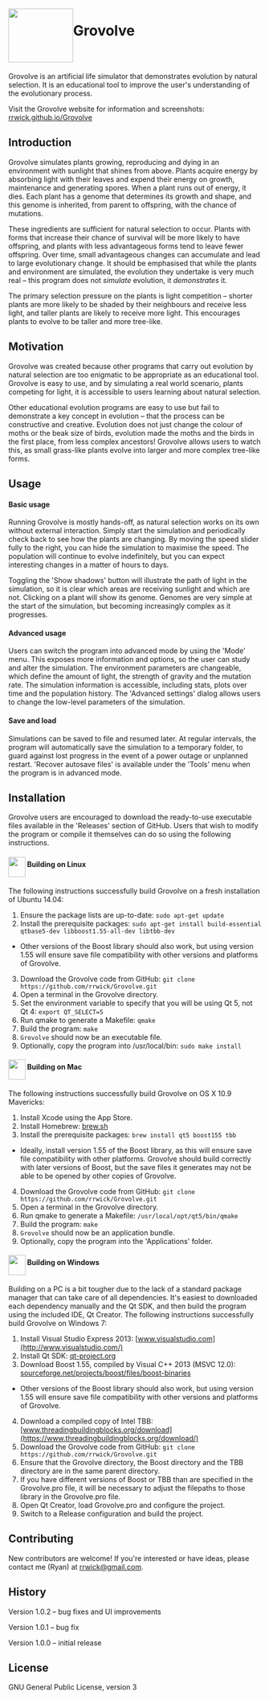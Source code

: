 # <img src="http://rrwick.github.io/Grovolve/images/logo.png" alt="" width="129" height="107" align="middle">Grovolve

Grovolve is an artificial life simulator that demonstrates evolution by natural selection.  It is an educational tool to improve the user's understanding of the evolutionary process.

Visit the Grovolve website for information and screenshots: <a href="http://rrwick.github.io/Grovolve/" target="_blank">rrwick.github.io/Grovolve</a>

## Introduction

Grovolve simulates plants growing, reproducing and dying in an environment with sunlight that shines from above.  Plants acquire energy by absorbing light with their leaves and expend their energy on growth, maintenance and generating spores.  When a plant runs out of energy, it dies.  Each plant has a genome that determines its growth and shape, and this genome is inherited, from parent to offspring, with the chance of mutations.

These ingredients are sufficient for natural selection to occur.  Plants with forms that increase their chance of survival will be more likely to have offspring, and plants with less advantageous forms tend to leave fewer offspring.  Over time, small advantageous changes can accumulate and lead to large evolutionary change.  It should be emphasised that while the plants and environment are simulated, the evolution they undertake is very much real – this program does not _simulate_ evolution, it _demonstrates_ it.

The primary selection pressure on the plants is light competition – shorter plants are more likely to be shaded by their neighbours and receive less light, and taller plants are likely to receive more light.  This encourages plants to evolve to be taller and more tree-like.

## Motivation

Grovolve was created because other programs that carry out evolution by natural selection are too enigmatic to be appropriate as an educational tool.  Grovolve is easy to use, and by simulating a real world scenario, plants competing for light, it is accessible to users learning about natural selection.

Other educational evolution programs are easy to use but fail to demonstrate a key concept in evolution – that the process can be constructive and creative.  Evolution does not just change the colour of moths or the beak size of birds, evolution made the moths and the birds in the first place, from less complex ancestors!  Grovolve allows users to watch this, as small grass-like plants evolve into larger and more complex tree-like forms.

## Usage

#### Basic usage
Running Grovolve is mostly hands-off, as natural selection works on its own without external interaction.  Simply start the simulation and periodically check back to see how the plants are changing.  By moving the speed slider fully to the right, you can hide the simulation to maximise the speed.  The population will continue to evolve indefinitely, but you can expect interesting changes in a matter of hours to days.

Toggling the 'Show shadows' button will illustrate the path of light in the simulation, so it is clear which areas are receiving sunlight and which are not.  Clicking on a plant will show its genome.  Genomes are very simple at the start of the simulation, but becoming increasingly complex as it progresses.

#### Advanced usage

Users can switch the program into advanced mode by using the 'Mode' menu.  This exposes more information and options, so the user can study and alter the simulation.  The environment parameters are changeable, which define the amount of light, the strength of gravity and the mutation rate.  The simulation information is accessible, including stats, plots over time and the population history.  The 'Advanced settings' dialog allows users to change the low-level parameters of the simulation.

#### Save and load

Simulations can be saved to file and resumed later.  At regular intervals, the program will automatically save the simulation to a temporary folder, to guard against lost progress in the event of a power outage or unplanned restart.  'Recover autosave files' is available under the 'Tools' menu when the program is in advanced mode.

## Installation

Grovolve users are encouraged to download the ready-to-use executable files available in the 'Releases' section of GitHub.  Users that wish to modify the program or compile it themselves can do so using the following instructions.

#### <img src="http://rrwick.github.io/Grovolve/images/OS/linux.png" alt="" width="34" height="40" align="middle"> Building on Linux

The following instructions successfully build Grovolve on a fresh installation of Ubuntu 14.04:

1. Ensure the package lists are up-to-date: `sudo apt-get update`
2. Install the prerequisite packages: `sudo apt-get install build-essential qtbase5-dev libboost1.55-all-dev libtbb-dev`
  * Other versions of the Boost library should also work, but using version 1.55 will ensure save file compatibility with other versions and platforms of Grovolve.
3. Download the Grovolve code from GitHub: `git clone https://github.com/rrwick/Grovolve.git`
4. Open a terminal in the Grovolve directory.
5. Set the environment variable to specify that you will be using Qt 5, not Qt 4: `export QT_SELECT=5`
6. Run qmake to generate a Makefile: `qmake`
7. Build the program: `make`
8. `Grovolve` should now be an executable file.
9. Optionally, copy the program into /usr/local/bin: `sudo make install`

#### <img src="http://rrwick.github.io/Grovolve/images/OS/apple.png" alt="" width="34" height="40" align="middle"> Building on Mac

The following instructions successfully build Grovolve on OS X 10.9 Mavericks:

1. Install Xcode using the App Store.
2. Install Homebrew: [brew.sh](http://brew.sh/)
3. Install the prerequisite packages: `brew install qt5 boost155 tbb`
  * Ideally, install version 1.55 of the Boost library, as this will ensure save file compatibility with other platforms.  Grovolve should build correctly with later versions of Boost, but the save files it generates may not be able to be opened by other copies of Grovolve.
4. Download the Grovolve code from GitHub: `git clone https://github.com/rrwick/Grovolve.git`
5. Open a terminal in the Grovolve directory.
6. Run qmake to generate a Makefile: `/usr/local/opt/qt5/bin/qmake`
7. Build the program: `make`
8. `Grovolve` should now be an application bundle.
9. Optionally, copy the program into the 'Applications' folder.

#### <img src="http://rrwick.github.io/Grovolve/images/OS/windows.png" alt="" width="34" height="40" align="middle"> Building on Windows

Building on a PC is a bit tougher due to the lack of a standard package manager that can take care of all dependencies.  It's easiest to downloaded each dependency manually and the Qt SDK, and then build the program using the included IDE, Qt Creator.  The following instructions successfully build Grovolve on Windows 7:

1. Install Visual Studio Express 2013: [www.visualstudio.com](http://www.visualstudio.com/)
2. Install Qt SDK: [qt-project.org](http://qt-project.org/)
3. Download Boost 1.55, compiled by Visual C++ 2013 (MSVC 12.0): [sourceforge.net/projects/boost/files/boost-binaries](http://sourceforge.net/projects/boost/files/boost-binaries/)
  * Other versions of the Boost library should also work, but using version 1.55 will ensure save file compatibility with other versions and platforms of Grovolve.
4. Download a compiled copy of Intel TBB: [www.threadingbuildingblocks.org/download](https://www.threadingbuildingblocks.org/download/)
5. Download the Grovolve code from GitHub: `git clone https://github.com/rrwick/Grovolve.git`
6. Ensure that the Grovolve directory, the Boost directory and the TBB directory are in the same parent directory.
7. If you have different versions of Boost or TBB than are specified in the Grovolve.pro file, it will be necessary to adjust the filepaths to those library in the Grovolve.pro file.
8. Open Qt Creator, load Grovolve.pro and configure the project.
9. Switch to a Release configuration and build the project.

## Contributing

New contributors are welcome!  If you're interested or have ideas, please contact me (Ryan) at rrwick@gmail.com.

## History

Version 1.0.2 – bug fixes and UI improvements

Version 1.0.1 – bug fix

Version 1.0.0 – initial release

## License

GNU General Public License, version 3
